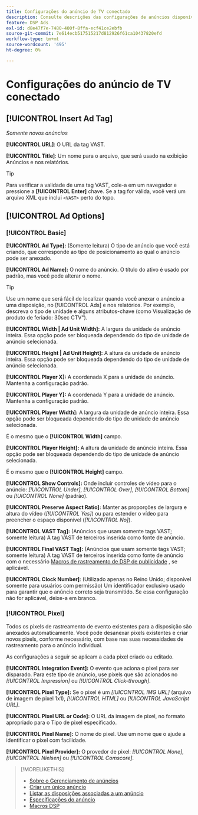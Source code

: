 ```yaml
---
title: Configurações do anúncio de TV conectado
description: Consulte descrições das configurações de anúncios disponíveis para anúncios de TV conectados.
feature: DSP Ads
exl-id: d8e47f7e-7480-400f-8ffa-ecf41ce2ebfb
source-git-commit: 7e614ecb517515217d812926f61ca10437820efd
workflow-type: tm+mt
source-wordcount: '495'
ht-degree: 0%

---
```


# Configurações do anúncio de TV conectado

## [!UICONTROL Insert Ad Tag]

*Somente novos anúncios*

**[!UICONTROL URL]**: O URL da tag VAST.

**[!UICONTROL Title]**: Um nome para o arquivo, que será usado na exibição Anúncios e nos relatórios.

>[!TIP]
>
> Para verificar a validade de uma tag VAST, cole-a em um navegador e pressione a **[!UICONTROL Enter]** chave. Se a tag for válida, você verá um arquivo XML que inclui `<VAST>` perto do topo.

## [!UICONTROL Ad Options]

### [!UICONTROL Basic]

**[!UICONTROL Ad Type]:** (Somente leitura) O tipo de anúncio que você está criando, que corresponde ao tipo de posicionamento ao qual o anúncio pode ser anexado.

**[!UICONTROL Ad Name]:** O nome do anúncio. O título do ativo é usado por padrão, mas você pode alterar o nome.

>[!TIP]
>
> Use um nome que será fácil de localizar quando você anexar o anúncio a uma disposição, no [!UICONTROL Ads] e nos relatórios. Por exemplo, descreva o tipo de unidade e alguns atributos-chave (como Visualização de produto de feriado: 30sec CTV&quot;).

**[!UICONTROL Width | Ad Unit Width]:** A largura da unidade de anúncio inteira. Essa opção pode ser bloqueada dependendo do tipo de unidade de anúncio selecionada.

**[!UICONTROL Height | Ad Unit Height]:** A altura da unidade de anúncio inteira. Essa opção pode ser bloqueada dependendo do tipo de unidade de anúncio selecionada.

**[!UICONTROL Player X]:** A coordenada X para a unidade de anúncio. Mantenha a configuração padrão.

**[!UICONTROL Player Y]:** A coordenada Y para a unidade de anúncio. Mantenha a configuração padrão.

**[!UICONTROL Player Width]:** A largura da unidade de anúncio inteira. Essa opção pode ser bloqueada dependendo do tipo de unidade de anúncio selecionada.

É o mesmo que o **[!UICONTROL Width]** campo.

**[!UICONTROL Player Height]:** A altura da unidade de anúncio inteira. Essa opção pode ser bloqueada dependendo do tipo de unidade de anúncio selecionada.

É o mesmo que o **[!UICONTROL Height]** campo.

**[!UICONTROL Show Controls]:** Onde incluir controles de vídeo para o anúncio: *[!UICONTROL Under]*, *[!UICONTROL Over]*, *[!UICONTROL Bottom]* ou *[!UICONTROL None]* (padrão).

**[!UICONTROL Preserve Aspect Ratio]:** Manter as proporções de largura e altura do vídeo (*[!UICONTROL Yes]*) ou para estender o vídeo para preencher o espaço disponível (*[!UICONTROL No]*).

**[!UICONTROL VAST Tag]:** (Anúncios que usam somente tags VAST; somente leitura) A tag VAST de terceiros inserida como fonte de anúncio.

**[!UICONTROL Final VAST Tag]:** (Anúncios que usam somente tags VAST; somente leitura) A tag VAST de terceiros inserida como fonte de anúncio com o necessário [Macros de rastreamento de DSP de publicidade](/help/dsp/campaign-management/macros.md) , se aplicável.

**[!UICONTROL Clock Number]**: (Utilizado apenas no Reino Unido; disponível somente para usuários com permissão) Um identificador exclusivo usado para garantir que o anúncio correto seja transmitido. Se essa configuração não for aplicável, deixe-a em branco.

### [!UICONTROL Pixel]

Todos os pixels de rastreamento de evento existentes para a disposição são anexados automaticamente. Você pode desanexar pixels existentes e criar novos pixels, conforme necessário, com base nas suas necessidades de rastreamento para o anúncio individual.

As configurações a seguir se aplicam a cada pixel criado ou editado.

**[!UICONTROL Integration Event]:** O evento que aciona o pixel para ser disparado. Para este tipo de anúncio, use pixels que são acionados no *[!UICONTROL Impression]* ou *[!UICONTROL Click-through]*.

**[!UICONTROL Pixel Type]:** Se o pixel é um *[!UICONTROL IMG URL]* (arquivo de imagem de pixel 1x1), *[!UICONTROL HTML]* ou *[!UICONTROL JavaScript URL]*.

**[!UICONTROL Pixel URL or Code]:** O URL da imagem de pixel, no formato apropriado para o Tipo de pixel especificado.

**[!UICONTROL Pixel Name]:** O nome do pixel. Use um nome que o ajude a identificar o pixel com facilidade.

**[!UICONTROL Pixel Provider]:** O provedor de pixel: *[!UICONTROL None]*, *[!UICONTROL Nielsen]* ou *[!UICONTROL Comscore]*.

>[!MORELIKETHIS]
>
>* [Sobre o Gerenciamento de anúncios](ad-about.md)
>* [Criar um único anúncio](ad-create.md)
>* [Listar as disposições associadas a um anúncio](/help/dsp/campaign-management/ads/ad-list-placements.md)
>* [Especificações do anúncio](ad-specs.md)
>* [Macros DSP](/help/dsp/campaign-management/macros.md)

